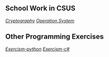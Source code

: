 ## School Work in CSUS




*[Cryptography](https://github.com/aryue123321/school/tree/master/crypto)* 
*[Operation System](https://github.com/aryue123321/school/tree/master/OS)*



## Other Programming Exercises
*[Exercism-python](https://github.com/aryue123321/exercism/tree/master/python)*
*[Exercism-c#](https://github.com/aryue123321/exercism/tree/master/csharp)*
